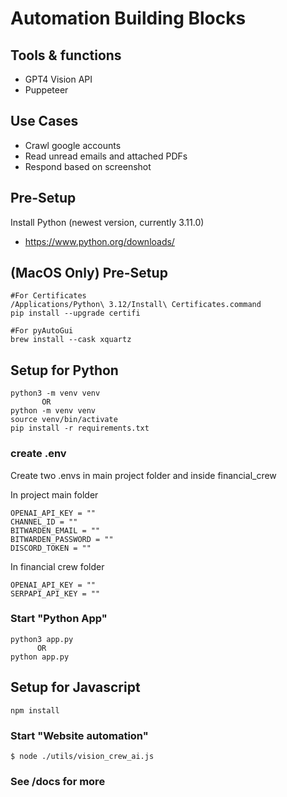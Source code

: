 # Automation Building Blocks

## Tools & functions

- GPT4 Vision API
- Puppeteer

## Use Cases

- Crawl google accounts
- Read unread emails and attached PDFs
- Respond based on screenshot

## Pre-Setup

Install Python (newest version, currently 3.11.0)

- https://www.python.org/downloads/

## (MacOS Only) Pre-Setup

```shell
#For Certificates
/Applications/Python\ 3.12/Install\ Certificates.command
pip install --upgrade certifi

#For pyAutoGui
brew install --cask xquartz
```

## Setup for Python

```shell
python3 -m venv venv
       OR
python -m venv venv
source venv/bin/activate
pip install -r requirements.txt
```
### create .env
Create two .envs in main project folder and inside financial_crew

In project main folder
```
OPENAI_API_KEY = ""
CHANNEL_ID = ""
BITWARDEN_EMAIL = ""
BITWARDEN_PASSWORD = ""
DISCORD_TOKEN = ""
```
In financial crew folder
```
OPENAI_API_KEY = ""
SERPAPI_API_KEY = ""
```
### Start "Python App"

```shell
python3 app.py
      OR
python app.py

```

## Setup for Javascript

```shell
npm install
```

### Start "Website automation"

```shell
$ node ./utils/vision_crew_ai.js
```

### See /docs for more
